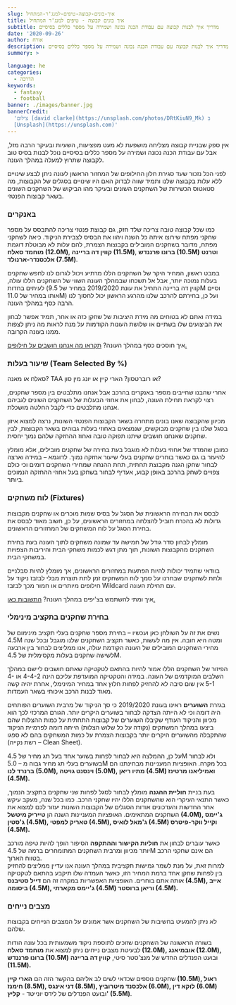 ```yaml
---
slug: איך-בונים-קבוצה-טיפים-למנג'ר-המתחיל
title: איך בונים קבוצה - טיפים למנג'ר המתחיל
subtitle: מדריך איך לבנות קבוצה עם עבודת הכנה נכונה ושמירה על מספר כללים בסיסיים
date: '2020-09-26'
author: אורח
description: מדריך איך לבנות קבוצה עם עבודת הכנה נכונה ושמירה על מספר כללים בסיסיים
summery: >

language: he
categories:
  - הדרכה
keywords:
  - fantasy
  - football
banner: ./images/banner.jpg
bannerCredit:
  'צילום [david clarke](https://unsplash.com/photos/DRtKiuN9_Mk) ב
  [Unsplash](https://unsplash.com)'
---
```


<p>
  אין ספק שבניית קבוצה מצליחה מושפעת לא מעט מפציעות, השעיות ובעיקר הרבה מזל, אבל
  עם עבודת הכנה נכונה ושמירה על מספר כללים בסיסיים נוכל לבנות בסיס טוב לקבוצה
  שתרוץ למעלה במהלך העונה.
</p>
<p>
  לפני הכל נזכור שעד סגירת חלון החילופים של המחזור הראשון לעונה ניתן לבצע
  שינויים ללא עלות בקבוצה שלנו ותמיד שווה לבדוק האם היו שינויים בסגלים של
  הקבוצות, מה סטאטוס הכשירות של השחקנים השונים ובעיקר מהו הביקוש של השחקנים
  השונים בשאר קבוצות הפנטזי.
</p>
<h3>באנקרים</h3>
<p>
  כמו שכל קבוצה טובה צריכה שלד חזק, גם קבוצת פנטזי צריכה להתבסס על מספר שחקני
  מפתח שירוצו איתה כל השנה ויהוו את הבסיס לצבירת הניקוד. כיאה לשחקני מפתח, מדובר
  בשחקנים המובילים בקבוצות הצמרת, להם עלות לא מבוטלת דוגמת
  <strong>
  מוחמד סאלח (12.0M)</strong>, <strong>
  קווין דה בריינה (11.5M)</strong>, <strong>
  ברונו פרננדש (10.5M)</strong> ו<strong>טרנט אלכסנדר-ארנולד (7.5M)</strong>.
</p>
<p>
  במבט ראשון, המחיר היקר של השחקנים הללו מרתיע ויכול לגרום לנו לחפש שחקנים בעלות
  נמוכה יותר, אבל אל תשכחו שבמהלך העונה השווי של השחקנים הללו עולה, לעיתים בחדות
  (קווין דה בריינה התחיל את עונת 2019/2020 במחיר של 9.5M וסיים אותו במחיר של
  11.0M) ועל כן, בחירתם להרכב שלנו מהרגע הראשון יכול לחסוך לנו הרבה כסף במהלך
  העונה.
</p>
<p>
  במידה ואתם לא בטוחים מה מידת היציבות של שחקן כזה או אחר, תמיד אפשר לבחון את
  הביצועים שלו בשתיים או שלושת העונות הקודמות על מנת לראות מה ניתן לצפות ממנו
  בעונה הקרובה.
</p>
<p class="comment-link">
  איך חוסכים כסף במהלך העונה?
  <a href="חילופים-ככה-עושים-את-זה-נכון" class="link">תקראו מה אנחנו חושבים על חילופים.</a>
</p>
<h3>שיעור בעלות (Team Selected By %)</h3>
<p>סאלח או מאנה? TAA או רוברטסון? הארי קיין או יונג מין סון?</p>
<p>
  אחרי שהבנו שחייבים מספר באנקרים בהרכב אבל אנחנו מתלבטים בין מספר שחקנים, רצוי
  לקראת תחילת העונה, לבחון את אחוזי הבעלות של השחקנים השונים לגביהם אנחנו
  מתלבטים כדי לקבל החלטה מושכלת.
</p>
<p>
  מכיוון שהקבוצה שאנו בונים מתחרה בשאר הקבוצות הפנטזי השונות, נרצה למצוא איזון
  בסגל שלנו בין שחקנים מבוקשים, שנמצאים באחוזי בעלות גבוהים בשאר הקבוצות, לבין
  שחקנים שאנחנו חושבים שיתנו תפוקה טובה ואחוז ההחזקה שלהם נמוך יחסית.
</p>
<p>
  כמובן שהמדד של אחוזי בעלות לא מוגבל בעת בחירה של שחקנים מובילים, אלא מומלץ
  להיעזר בו גם כאשר בוחרים שחקנים בעלי שיעור אחזקה נמוך. לדוגמא – במידה וארצה
  לבחור שחקן הגנה מקבוצת תחתית, תחת ההנחה שמחירי השחקנים דומים וכי כולם צפויים
  לשחק בהרכב באופן קבוע, אעדיף לבחור בשחקן בעל אחוזי ההחזקה הנמוכים ביותר.
</p>
<h3>לוח משחקים (Fixtures)</h3>
<p>
  לבסס את הבחירה הראשונית של הסגל על בסיס שמות מוכרים או שחקנים מקבוצות גדולות
  לא בהכרח תוביל להצלחה במחזורים הראשונים, על כן, חשוב מאוד לבסס את בחירת הסגל
  על לוח המשחקים של המחזורים הראשונים.
</p>
<p>
  מומלץ לבחון סדר גודל של חמישה עד שמונה משחקים לתוך העונה בעת בחירת השחקנים
  מהקבוצות השונות, תוך מתן דגש לכמות משחקי הבית והיריבות הצפויות במשחקי הבית.
</p>
<p>
  בוודאי שתמיד יכולות להיות הפתעות במחזורים הראשונים, אך מומלץ להיות סבלניים
  ולתת לשחקנים שבחרנו על סמך לוח המשחקים זמן לתת תוצרת מבלי לבזבז ניקוד על
  חילופים מיותרים או חמור מכך לבזבז Wildcard עם תחילת העונה.
</p>
<p class="comment-link">
  איך ומתי להשתמש בצ'יפים במהלך העונה? <a href="הציפים-שלנו" class="link">התשובות כאן.</a>
</p>
<h3>בחירת שחקנים בתקציב מינימלי</h3>
<p>
  נשים את זה על השולחן כאן ועכשיו – בחירת מספר שחקנים בעלי תקציב מינימום של 4.5M
  ומטה היא חובה. אין מה לעשות, כאשר תקציב השחקנים שלנו מוגבל ובכל שנה מחירי
  השחקנים המובילים של העונה הקודמת עולה, אנו ממליצים לבחור בין ארבעה לשישה
  שחקנים בעלות מקסימלית של 4.5M.
</p>
<p>
  הפיזור של השחקנים הללו אמור להיות בהתאם לטקטיקה שאתם חושבים ליישם במהלך השלבים
  המוקדמים של העונה. במידה והטקטיקה המועדפת עליכם הינה 4-4-2 או 4-5-1 אין שום
  סיבה לא להחזיק לפחות חלוץ אחד במחיר המינימלי, אחרת יהיה קשה מאוד לבנות הרכב
  איכותי בשאר העמדות.
</p>
<p>
  בגזרת <strong>השוערים</strong> ראינו בעונת 2019/2020 כי סך הניקוד של מרבית
  השוערים הפותחים היה דומה וכי לא הייתה הצדקה לבחור בשוערים היקרים יותר. הגורם
  המרכזי לכך הוא מכיוון והניקוד העודף שקיבלו השוערים של קבוצות התחתית על כמות
  ההצלות שהם ביצעו במהלך המשחקים (נקודה על כל שלוש הצלות) הייתה דומה לפרמיית
  הניקוד שהתקבלה מהשוערים היקרים יותר בקבוצות הצמרת על כמות המשחקים בהם לא ספגו
  (רשת נקייה – Clean Sheet).
</p>
<p>
  על כן, ההמלצה היא לבחור לפחות בשוער אחד בעל תג מחיר של 4.5M ולא לבחור בשוערים
  בעלי תג מחיר גבוה מ – 5.0M בכל מקרה. האופציות המעניינות מבחינתנו הם
  <strong
    >ברנרד לנו (5.0M), וינסנט גויטה (5.0M), מתיו ריאן (4.5M) ואמיליאנו מרטינז
    (4.5M).</strong
  >
</p>
<p>
  בעת בניית <strong>חוליית ההגנה</strong> מומלץ לבחור לסגל לפחות שני שחקנים
  בתקציב הנמוך, כאשר התנאי העיקרי הוא שהשחקנים הללו יהיו שחקני הרכב. כמו בכל
  שנה, מעקב עיקש אחר החדשות והעדכונים אודות הסגלים של הקבוצות השונות יעזור לכם
  למצוא את השחקנים המתאימים. האופציות המעניינות השנה הן
  <strong>טייריק מיטשל</strong>
  <strong
    >(4.0M), ג'יימס ג'סטין (4.5M), טאריק למפטי (4.5M), ג'מאל לואיס (4.5M) וקייל
    ווקר-פיטרס (4.5M).</strong
  >
</p>
<p>
  כאשר עוברים לבחון את <strong> חוליות הקישור וההתקפה</strong> הסיפור הופך להיות
  טיפה מורכב יותר מכיוון ומרבית השחקנים המתומחרים ברמה של 4.5M הם אינם שחקני
  הרכב בטווח הארוך.<br />למרות זאת, על מנת לשמר גמישות תקציבית במהלך העונה אנו
  עדיין ממליצים להחזיק בין לפחות שחקן אחד ברמת המחיר הזו, כאשר העמדה שלו תיקבע
  בהתאם לטקטיקה אותה אתם בוחרים. האופציות האפשריות במקרה זה הם
  <strong
    >דייל סטיבנס (4.5M), אייב ביסומה (4.5M), ג'יימס מקארתי (4.5M) וריאן ברוסטר
    (4.5M).</strong
  >
</p>
<h3>מצבים נייחים</h3>
<p>
  לא ניתן להמעיט בחשיבות של השחקנים אשר אמונים על המצבים הנייחים בקבוצות שלהם.
</p>
<p>
  בשורה הראשונה של השחקנים שזוכים לתוספת ניקוד משמעותית בכל עונה הודות לבעיטת
  מצבים נייחים ניתן למצוא את
  <strong>מוחמד סאלח (12.0M), אובמיאנג (12.0M), ברונו פרננדש (10.5M)</strong>
  ובועט הפנדלים החדש של מנצ'סטר סיטי, <strong>קווין דה בריינה (11.5M).</strong>
</p>
<p>
  שחקנים נוספים שכדאי לשים לב אליהם בהקשר הזה הם
  <strong
    >הארי קיין (10.5M), ראול חימנז (8.5M), דני אינגס (8.5M), אלכסנד מיטרוביץ
    (6.0M), לוקא דין (6.0M)</strong
  >
  ובועט הפנדלים של לידס יונייטד - <strong>קליץ' (5.5M)</strong>.
</p>

